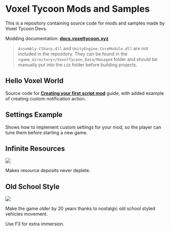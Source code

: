 # Voxel Tycoon Mods and Samples

This is a repository containing source code for mods and samples made by Voxel Tycoon Devs.

Modding documentation: [**docs.voxeltycoon.xyz**](https://docs.voxeltycoon.xyz)

> `Assembly-CSharp.dll` and `UnityEngine.CoreModule.dll` are not included in the repository. They can be found in the `<game_directory>/VoxelTycoon_Data/Managed` folder and should be manually put into the `Lib` folder before building projects.

## Hello Voxel World

Source code for [**Creating your first script mod**](http://docs.voxeltycoon.xyz/guides/script-mods/creating-your-first-script-mod/) guide, with added example of creating custom notification action.

## Settings Example

Shows how to implement custom settings for your mod, so the player can tune them before starting a new game.

## Infinite Resources

![](https://github.com/voxeltycoon/mods/blob/master/InfiniteResourcesMod/preview.png?raw=true)

Makes resource deposits never deplete.

## Old School Style

![](https://github.com/voxeltycoon/mods/blob/master/OldSchoolStyleMod/preview.png?raw=true)

Make the game older by 20 years thanks to nostalgic old school styled vehicles movement.

Use F3 for extra immersion.
